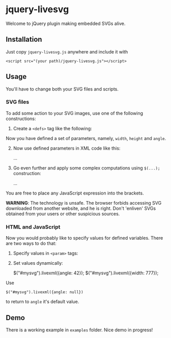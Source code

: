 # jquery-livesvg

Welcome to jQuery plugin making embedded SVGs alive.

## Installation

Just copy `jquery-livesvg.js` anywhere and include it with

    <script src="(your path)/jquery-livesvg.js"></script>


## Usage

You'll have to change both your SVG files and scripts.

### SVG files

To add some action to your SVG images, use one of the following constructions:

1) Create a `<defs>` tag like the following:

    <defs>
      <ref id="width"  default="100"/>
      <ref id="height" default="100"/>
      <ref id="angle"  default="30.0"/>
    </defs>


Now you have defined a set of parameters, namely, `width`, `height` and `angle`.

2) Now use defined parameters in XML code like this:

    <g transform="rotate(#angle)">
      ...
    </g>


3) Go even further and apply some complex computations using `$(...);` construction:

    <g transform="rotate(#alpha $(#width/2); $(#height/2);)">
      ...
    </g>


You are free to place any JavaScript expression into the brackets.

**WARNING**: The technology is unsafe. The browser forbids accessing SVG
downloaded from another website, and he is right. Don't 'enliven' SVGs obtained
from your users or other suspicious sources.

### HTML and JavaScript

Now you would probably like to specify values for defined variables. There are
two ways to do that:

1) Specify values in `<param>` tags:

    <object type="image/svg+xml" data="rectangle.svg">
      <param name="width"  value="177" /><!-- any values here -->
      <param name="height" value="108" />
    </object>


2) Set values dynamically:

    $("#mysvg").livexml({angle: 42});
    $("#mysvg").livexml({width: 777});

Use

    $("#mysvg").livexml({angle: null})

to return to `angle` it's default value.

## Demo

There is a working example in `examples` folder. Nice demo in progress!
